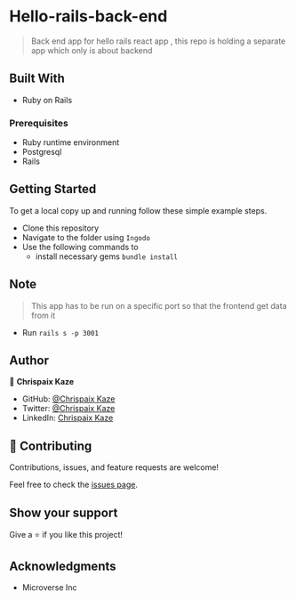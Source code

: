 # Hello-rails-back-end

> Back end app for hello rails react app , this repo is holding a separate app which only is about backend

## Built With

- Ruby on Rails

### Prerequisites

- Ruby runtime environment
- Postgresql
- Rails

## Getting Started

To get a local copy up and running follow these simple example steps.

- Clone this repository
- Navigate to the folder using `Ingodo`
- Use the following commands to
    - install necessary gems `bundle install`

## Note 
> This app has to be run on a specific port so that the frontend get data from it

- Run `rails s -p 3001`

## Author

👤 **Chrispaix Kaze**

- GitHub: [@Chrispaix Kaze](https://github.com/ChrispaixK)
- Twitter: [@Chrispaix Kaze](https://twitter.com/ChrispaixK)
- LinkedIn: [Chrispaix Kaze](https://www.linkedin.com/in/chrispaix-kaze-70445a175/)
## 🤝 Contributing

Contributions, issues, and feature requests are welcome!

Feel free to check the [issues page](../../issues/).

## Show your support

Give a ⭐️ if you like this project!

## Acknowledgments

- Microverse Inc
